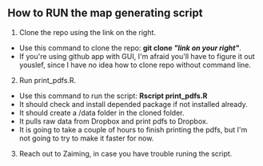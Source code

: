 How to RUN the map generating script
----------------------------------------
1. Clone the repo using the link on the right.
 * Use this command to clone the repo: __git clone *"link on your right"*__.
 * If you're using github app with GUI, I'm afraid you'll have to figure it out youslef, since I have no idea how to clone repo without command line. 
2. Run print_pdfs.R. 
 * Use this command to run the script: __Rscript print_pdfs.R__
 * It should check and install depended package if not installed already.
 * It should create a /data folder in the cloned folder.
 * It pulls raw data from Dropbox and print pdfs to Dropbox.
 * It is going to take a couple of hours to finish printing the pdfs, but I'm not going to try to make it faster for now.
3. Reach out to Zaiming, in case you have trouble runing the script.
 

